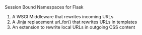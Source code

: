 Session Bound Namespaces for Flask

1. A WSGI Middleware that rewrites incoming URLs
2. A Jinja replacement url_for() that rewrites URLs in templates
3. An extension to rewrite local URLs in outgoing CSS content

